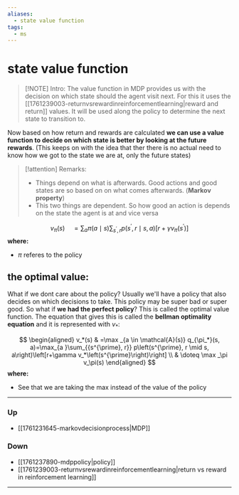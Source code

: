 ```yaml
---
aliases:
  - state value function
tags:
  - ms
---
```

# state value function
> [!NOTE] Intro: 
> The value function in MDP provides us with the decision on which state should the agent visit next. For this it uses the [[1761239003-returnvsrewardinreinforcementlearning|reward and return]] values. 
> It will be used along the policy to determine the next state to transition to.

Now based on how return and rewards are calculated **we can use a value function to decide on which state is better by looking at the future rewards**. (This keeps on with the idea that ther there is no actual need to know how we got to the state we are at, only the future states)

>[!attention] Remarks:
> - Things depend on what is afterwards. Good actions and good states are so based on on what comes afterwards. (**Markov property**)
> - This two things are dependent. So how good an action is depends on the state the agent is at and vice versa

$$
v_\pi(s) \quad=\sum_a \pi(a \mid s) \sum_{s^{\prime}, r} p\left(s^{\prime}, r \mid s, a\right)\left[r+\gamma v_\pi\left(s^{\prime}\right)\right]
$$
**where:**
 - $\pi$ referes to the policy
## the optimal value:
What if we dont care about the policy? Usually we'll have a policy that also decides on which decisions to take. This policy may be super bad or super good. So what if **we had the perfect policy**? This is called the optimal value function. 
The equation that gives this is called the **bellman optimality equation** and it is represented with $v_{*}$:

$$
\begin{aligned}
v_*(s) & =\max _{a \in \mathcal{A}(s)} q_{\pi_*}(s, a)=\max_{a }\sum_{{s^{\prime}, r}} p\left(s^{\prime}, r \mid s, a\right)\left[r+\gamma v_*\left(s^{\prime}\right)\right] \\
& \doteq \max _\pi v_\pi(s)
\end{aligned}
$$
**where:**
 - See that we are taking the max instead of the value of the policy


***
### Up
- [[1761231645-markovdecisionprocess|MDP]]
### Down
- [[1761237890-mdppolicy|policy]]
- [[1761239003-returnvsrewardinreinforcementlearning|return vs reward in reinforcement learning]]
***